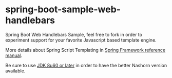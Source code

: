 # spring-boot-sample-web-handlebars

Spring Boot Web Handlebars Sample, feel free to fork in order to experiment support for your
favorite Javascript based template engine.

More details about Spring Script Templating in
[Spring Framework reference manual](http://docs.spring.io/spring/docs/current/spring-framework-reference/htmlsingle/#view-script).

Be sure to use [JDK 8u60 or later](http://www.oracle.com/technetwork/java/javase/downloads/jdk8-downloads-2133151.html)
in order to have the better Nashorn version available.

